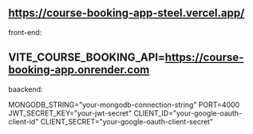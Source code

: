 https://course-booking-app-steel.vercel.app/
---
front-end: 

VITE_COURSE_BOOKING_API=https://course-booking-app.onrender.com
---
baackend:

MONGODB_STRING="your-mongodb-connection-string"
PORT=4000
JWT_SECRET_KEY="your-jwt-secret"
CLIENT_ID="your-google-oauth-client-id"
CLIENT_SECRET="your-google-oauth-client-secret"
